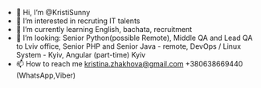 - 👋 Hi, I’m @KristiSunny
- 👀 I’m interested in recruting IT talents
- 🌱 I’m currently learning English, bachata, recruitment
- 💞️ I’m looking: Senior Python(possible Remote), Middle QA and Lead QA to Lviv office, Senior PHP and Senior Java - remote, DevOps / Linux System - Kyiv, Angular (part-time) Kyiv
- 📫 How to reach me kristina.zhakhova@gmail.com +380638669440 (WhatsApp,Viber)

<!---
KristiSunny/KristiSunny is a ✨ special ✨ repository because its `README.md` (this file) appears on your GitHub profile.
You can click the Preview link to take a look at your changes.
--->
